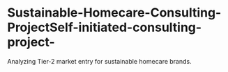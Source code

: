 # Sustainable-Homecare-Consulting-ProjectSelf-initiated-consulting-project-
Analyzing Tier-2 market entry for sustainable homecare brands.
